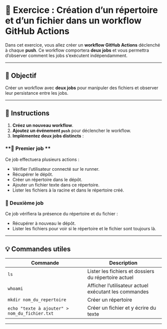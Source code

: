 # 📝 Exercice : Création d’un répertoire et d’un fichier dans un workflow GitHub Actions

Dans cet exercice, vous allez créer un **workflow GitHub Actions** déclenché à chaque **push**. Ce workflow comportera **deux jobs** et vous permettra d’observer comment les jobs s’exécutent indépendamment.

---

## 🚀 Objectif
Créer un workflow avec **deux jobs** pour manipuler des fichiers et observer leur persistance entre les jobs.

---

## 📌 Instructions

1. **Créez un nouveau workflow**.
2. **Ajoutez un événement `push`** pour déclencher le workflow.
3. **Implémentez deux jobs distincts** :

### **🔹 Premier job **
Ce job effectuera plusieurs actions :
- Vérifier l’utilisateur connecté sur le runner.
- Récupérer le dépôt.
- Créer un répertoire dans le dépôt.
- Ajouter un fichier texte dans ce répertoire.
- Lister les fichiers à la racine et dans le répertoire créé.

### **🔹 Deuxième job**
Ce job vérifiera la présence du répertoire et du fichier :
- Récupérer à nouveau le dépôt.
- Lister les fichiers pour voir si le répertoire et le fichier sont toujours là.

---

## 💡 Commandes utiles

| Commande | Description |
|----------|------------|
| `ls` | Lister les fichiers et dossiers du répertoire actuel |
| `whoami` | Afficher l’utilisateur actuel exécutant les commandes |
| `mkdir nom_du_repertoire` | Créer un répertoire |
| `echo "texte à ajouter" > nom_du_fichier.txt` | Créer un fichier et y écrire du texte |

---